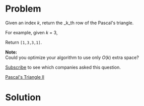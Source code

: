 
# Problem

Given an index _k_, return the _k_th row of the Pascal's triangle.

For example, given _k_ = 3,

Return `[1,3,3,1]`.

**Note:**  
Could you optimize your algorithm to use only _O_(_k_) extra space?

[Subscribe](/subscribe/) to see which companies asked this question.



[Pascal's Triangle II](https://leetcode.com/problems/pascals-triangle-ii)

# Solution



